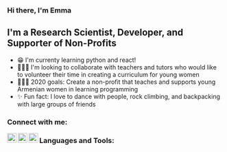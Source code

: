 ### Hi there, I'm Emma 
<!-- - aka [EmmaCodes][website] -->

## I'm a Research Scientist, Developer, and Supporter of Non-Profits
<!-- - I'm currently working on a [A personal blog site][website]! -->
- 😁 I'm currenty learning python and react! 
- 👩🏻‍🏫 I'm looking to collaborate with teachers and tutors who would like to volunteer their time in creating a curriculum for young women
- 🙋🏻‍♀️ 2020 goals: Create a non-profit that teaches and supports young Armenian women in learning programming
- ✨ Fun fact: I love to dance with people, rock climbing, and backpacking with large groups of friends


### Connect with me:

[<img align="left" alt="linkedin" width="22px" src="/Users/armenuhiavanesyan/Coding-Projects/avaarm/Images/linkedin.png"/>](https://www.linkedin.com/in/armenuhi-avanesyan-99101286/)
[<img align="left" alt="twitter" width="22px" src="/Users/armenuhiavanesyan/Coding-Projects/avaarm/Images/twitter.png" />](https://twitter.com/EmmaPrograms)
[<img align="left" alt="portfolio" width="22px" src="/Users/armenuhiavanesyan/Coding-Projects/avaarm/Images/work.png" />](https://avaarm.github.io/React-Portfolio-v3/)


### Languages and Tools:


